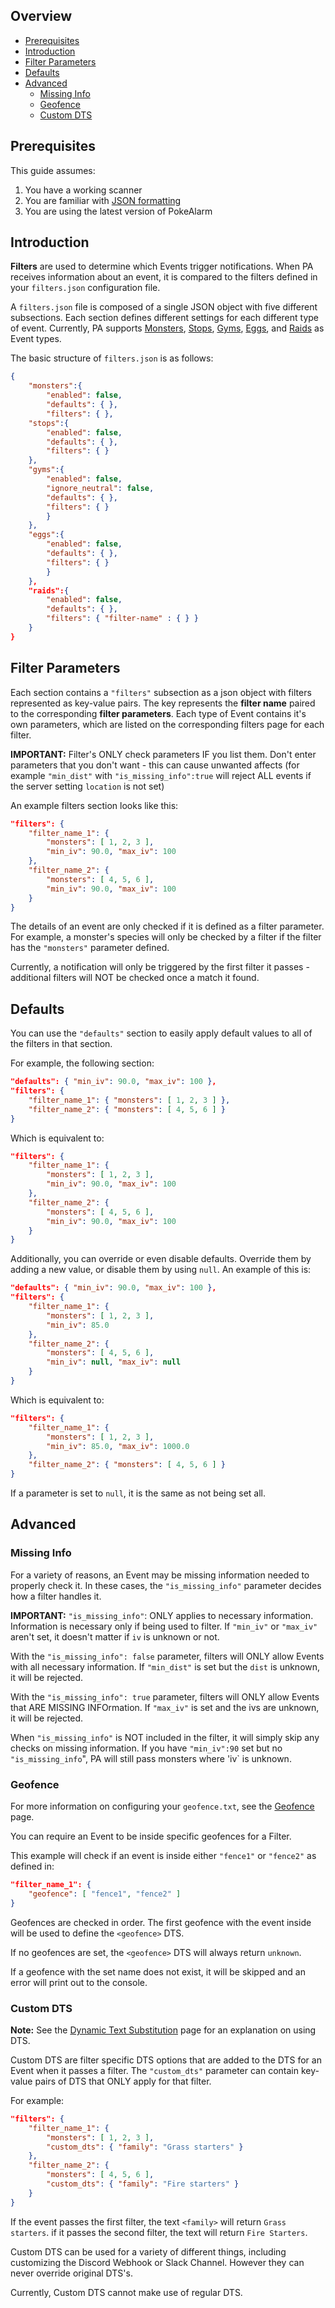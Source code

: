 ## Overview

* [Prerequisites](#prerequisites)
* [Introduction](#introduction)
* [Filter Parameters](#filter-parameters)
* [Defaults](#defaults)
* [Advanced](#advanced)
  * [Missing Info](#missing-info)
  * [Geofence](#geofence)
  * [Custom DTS](#custom-dts)

## Prerequisites
This guide assumes:

1. You have a working scanner
2. You are familiar with
[JSON formatting](https://www.w3schools.com/js/js_json_intro.asp)
3. You are using the latest version of PokeAlarm

## Introduction

**Filters** are used to determine which Events trigger notifications.
When PA receives information about an event, it is compared to the
filters defined in your `filters.json` configuration file.

A `filters.json` file is composed of a single JSON object with five
different subsections. Each section defines different settings for each
different type of event. Currently, PA supports
[Monsters](Monster-Filters),
[Stops](Stop-Filters), [Gyms](Gym-Filters), [Eggs](Egg-Filters),
and [Raids](Raid-Filters) as Event types.

The basic structure of `filters.json` is as follows:

```json
{
    "monsters":{
        "enabled": false,
        "defaults": { },
        "filters": { },
    "stops":{
        "enabled": false,
        "defaults": { },
        "filters": { }
    },
    "gyms":{
        "enabled": false,
        "ignore_neutral": false,
        "defaults": { },
        "filters": { }
        }
    },
    "eggs":{
        "enabled": false,
        "defaults": { },
        "filters": { }
        }
    },
    "raids":{
        "enabled": false,
        "defaults": { },
        "filters": { "filter-name" : { } }
    }
}
```


## Filter Parameters

Each section contains a `"filters"` subsection as a json object with
filters represented as key-value pairs. The key represents the
**filter name** paired to the corresponding **filter parameters**. Each
type of Event contains it's own parameters, which are listed on the
corresponding filters page for each filter.

**IMPORTANT:** Filter's ONLY check parameters IF you list them.
Don't enter parameters that you don't want - this can cause unwanted
affects (for example `"min_dist"` with `"is_missing_info":true` will
reject ALL events if the server setting `location` is not set)

An example filters section looks like this:
```json
"filters": {
    "filter_name_1": {
        "monsters": [ 1, 2, 3 ],
        "min_iv": 90.0, "max_iv": 100
    },
    "filter_name_2": {
        "monsters": [ 4, 5, 6 ],
        "min_iv": 90.0, "max_iv": 100
    }
}
```

The details of an event are only checked if it is defined as a filter
parameter. For example, a monster's species will only be checked by a
filter if the filter has the `"monsters"` parameter defined.

Currently, a notification will only be triggered by the first filter it
passes - additional filters will NOT be checked once a match it found.

## Defaults

You can use the `"defaults"` section to easily apply default values to
all of the filters in that section.

For example, the following section:
```json
"defaults": { "min_iv": 90.0, "max_iv": 100 },
"filters": {
    "filter_name_1": { "monsters": [ 1, 2, 3 ] },
    "filter_name_2": { "monsters": [ 4, 5, 6 ] }
}
```

Which is equivalent to:
```json
"filters": {
    "filter_name_1": {
        "monsters": [ 1, 2, 3 ],
        "min_iv": 90.0, "max_iv": 100
    },
    "filter_name_2": {
        "monsters": [ 4, 5, 6 ],
        "min_iv": 90.0, "max_iv": 100
    }
}
```

Additionally, you can override or even disable defaults. Override them
by adding a new value, or disable them by using `null`. An example of
this is:
```json
"defaults": { "min_iv": 90.0, "max_iv": 100 },
"filters": {
    "filter_name_1": {
        "monsters": [ 1, 2, 3 ],
        "min_iv": 85.0
    },
    "filter_name_2": {
        "monsters": [ 4, 5, 6 ],
        "min_iv": null, "max_iv": null
    }
}
```

Which is equivalent to:
```json
"filters": {
    "filter_name_1": {
        "monsters": [ 1, 2, 3 ],
        "min_iv": 85.0, "max_iv": 1000.0
    },
    "filter_name_2": { "monsters": [ 4, 5, 6 ] }
}
```

If a parameter is set to `null`, it is the same as not being set all.

## Advanced

### Missing Info

For a variety of reasons, an Event may be missing information needed to
properly check it. In these cases, the `"is_missing_info"` parameter 
decides how a filter handles it.

**IMPORTANT:** `"is_missing_info"`: ONLY applies to necessary 
information. Information is necessary only if being used to filter. If 
`"min_iv"` or `"max_iv"` aren't set, it doesn't matter if `iv` is 
unknown or not.

With the `"is_missing_info": false` parameter, filters will ONLY allow 
Events with all necessary information. If `"min_dist"` is set but the
`dist` is unknown, it will be rejected.

With the `"is_missing_info": true` parameter, filters will ONLY allow 
Events that ARE MISSING INFOrmation. If `"max_iv"` is set and the ivs
are unknown, it will be rejected.

When `"is_missing_info"` is NOT included in the filter, it will simply 
skip any checks on missing information. If you have `"min_iv":90` set 
but no `"is_missing_info`", PA will still pass monsters 
where 'iv` is unknown.


### Geofence

For more information on configuring your `geofence.txt`, see the
[Geofence](geofences) page.

You can require an Event to be inside specific geofences for a Filter.

This example will check if an event is inside either `"fence1"` or
`"fence2"` as defined in:
```json
"filter_name_1": {
    "geofence": [ "fence1", "fence2" ]
}
```

Geofences are checked in order. The first geofence with the event inside
 will be used to define the `<geofence>` DTS.

If no geofences are set, the `<geofence>` DTS will always return
`unknown`.

If a geofence with the set name does not exist, it will be skipped and
an error will print out to the console.

### Custom DTS

**Note:** See the [Dynamic Text Substitution](Dynamic-Text-Substitution)
page for an explanation on using DTS.

Custom DTS are filter specific DTS options that are added to the DTS for
an Event when it passes a filter. The `"custom_dts"` parameter can
contain key-value pairs of DTS that ONLY apply for that filter.

For example:
```json
"filters": {
    "filter_name_1": {
        "monsters": [ 1, 2, 3 ],
        "custom_dts": { "family": "Grass starters" }
    },
    "filter_name_2": {
        "monsters": [ 4, 5, 6 ],
        "custom_dts": { "family": "Fire starters" }
    }
}
```

If the event passes the first filter, the text `<family>` will return
`Grass starters`. if it passes the second filter, the text will return
`Fire Starters`.

Custom DTS can be used for a variety of different things, including
customizing the Discord Webhook or Slack Channel. However they can never
override original DTS's.

Currently, Custom DTS cannot make use of regular DTS.
